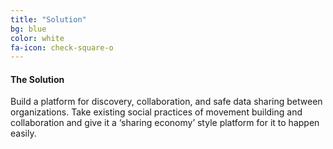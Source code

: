 ```yaml
---
title: "Solution"
bg: blue
color: white
fa-icon: check-square-o
---
```


#### The Solution
Build a platform for discovery, collaboration, and safe data sharing between organizations. Take existing social practices of movement building and collaboration and give it a ‘sharing economy’ style platform for it to happen easily.

